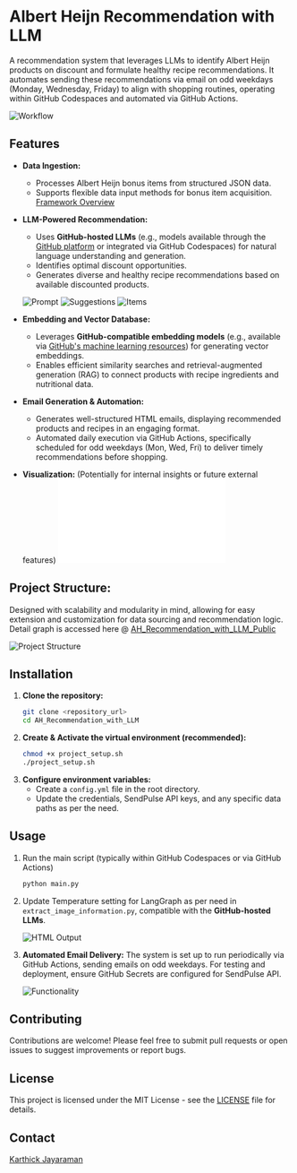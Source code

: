 # Albert Heijn Recommendation with LLM

A recommendation system that leverages LLMs to identify Albert Heijn products on discount and formulate healthy recipe recommendations. It automates sending these recommendations via email on odd weekdays (Monday, Wednesday, Friday) to align with shopping routines, operating within GitHub Codespaces and automated via GitHub Actions.

![Workflow](data/img/knowledge-graph_sample.png)

## Features

* **Data Ingestion:**
    * Processes Albert Heijn bonus items from structured JSON data.
    * Supports flexible data input methods for bonus item acquisition. [Framework Overview](data/docs/Medium.md)
* **LLM-Powered Recommendation:**
    * Uses **GitHub-hosted LLMs** (e.g., models available through the [GitHub platform](https://github.com/explore/topics/machine-learning) or integrated via GitHub Codespaces) for natural language understanding and generation.
    * Identifies optimal discount opportunities.
    * Generates diverse and healthy recipe recommendations based on available discounted products.

    ![Prompt](data/img/knowledge-graph-prompt.png)
        ![Suggestions](data/img/knowledge-graph-prompt.png)
    ![Items](data/img/knowledge-graph-prompt.png)

* **Embedding and Vector Database:**
    * Leverages **GitHub-compatible embedding models** (e.g., available via [GitHub's machine learning resources](https://github.com/explore/topics/machine-learning)) for generating vector embeddings.
    * Enables efficient similarity searches and retrieval-augmented generation (RAG) to connect products with recipe ingredients and nutritional data.

* **Email Generation & Automation:**
    * Generates well-structured HTML emails, displaying recommended products and recipes in an engaging format.
    * Automated daily execution via GitHub Actions, specifically scheduled for odd weekdays (Mon, Wed, Fri) to deliver timely recommendations before shopping.
* **Visualization:** (Potentially for internal insights or future external features)
![Items](data/html/generated_email.html)

## Project Structure:

Designed with scalability and modularity in mind, allowing for easy extension and customization for data sourcing and recommendation logic. Detail graph is accessed here @ [AH_Recommendation_with_LLM_Public](https://Karthick-840.github.io/AH_Recommendation_with_LLM_Public)

![Project Structure](data/img/project_strucutre.png)

## Installation

1.  **Clone the repository:**
    ```bash
    git clone <repository_url>
    cd AH_Recommendation_with_LLM
    ```
2.  **Create & Activate the virtual environment (recommended):**
    ```bash
    chmod +x project_setup.sh
    ./project_setup.sh
    ```
3.  **Configure environment variables:**
    * Create a `config.yml` file in the root directory.
    * Update the credentials, SendPulse API keys, and any specific data paths as per the need.

## Usage

1.  Run the main script (typically within GitHub Codespaces or via GitHub Actions)
    ```bash
    python main.py
    ```
2.  Update Temperature setting for LangGraph as per need in `extract_image_information.py`, compatible with the **GitHub-hosted LLMs**.

    ![HTML Output](data/img/reponse.png)
3.  **Automated Email Delivery:** The system is set up to run periodically via GitHub Actions, sending emails on odd weekdays. For testing and deployment, ensure GitHub Secrets are configured for SendPulse API.

    ![Functionality](data/img/conversation.png)

## Contributing

Contributions are welcome! Please feel free to submit pull requests or open issues to suggest improvements or report bugs.

## License

This project is licensed under the MIT License - see the [LICENSE](LICENSE) file for details.

## Contact
[Karthick Jayaraman](https://www.linkedin.com/in/karthick840) 
